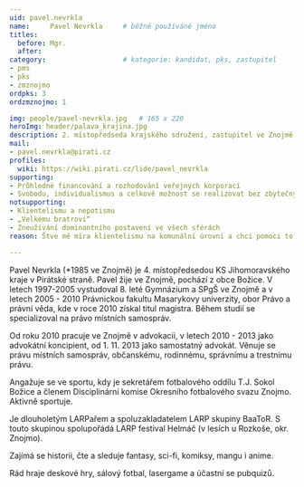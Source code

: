 ```yaml
---
uid: pavel.nevrkla
name:     Pavel Nevrkla  	# běžně používáné jméno
titles:
  before: Mgr. 
  after:
category:                 	# kategorie: kandidat, pks, zastupitel
- pms
- pks
- zmznojmo
ordpks: 3
ordzmznojmo: 1

img: people/pavel-nevrkla.jpg   # 165 x 220
heroImg: header/palava_krajina.jpg
description: 2. místopředseda krajského sdružení, zastupitel ve Znojmě, advokát       	# kratký popis, max 160 znaků
mail:
- pavel.nevrkla@pirati.cz
profiles:
  wiki: https://wiki.pirati.cz/lide/pavel_nevrkla
supporting:
- Průhledné financování a rozhodování veřejných korporací
- Svobodu, individualismus a celkově možnost se realizovat bez zbytečných omezení
notsupporting:
- Klientelismu a nepotismu
- „Velkému bratrovi“
- Zneužívání dominantního postavení ve všech sférách
reason: Štve mě míra klientelismu na komunální úrovni a chci pomoci to změnit. Úřad nesmí být o známostech. Dále chci celkově jednodušší a přívětivější úřad, který bude méně formalistický a byrokratický. Město by mělo regulovat spíše méně a jen to nejnutnější.

---
```


Pavel Nevrkla (*1985 ve Znojmě) je 4. místopředsedou KS Jihomoravského kraje v Pirátské straně. Pavel žije ve Znojmě, pochází z obce Božice.
V letech 1997-2005 vystudoval 8. leté Gymnázium a SPgŠ ve Znojmě a v letech 2005 - 2010 Právnickou fakultu Masarykovy univerzity, obor Právo a právní věda, kde v roce 2010 získal titul magistra. Během studií se specializoval na právo místních samospráv.

Od roku 2010 pracuje ve Znojmě v advokacii, v letech 2010 - 2013 jako advokátní koncipient, od 1. 11. 2013 jako samostatný advokát. Věnuje se právu místních samospráv, občanskému, rodinnému, správnímu a trestnímu právu.

Angažuje se ve sportu, kdy je sekretářem fotbalového oddílu T.J. Sokol Božice a členem Disciplinární komise Okresního fotbalového svazu Znojmo. Aktivně sportuje.

Je dlouholetým LARPařem a spoluzakladatelem LARP skupiny BaaToR. S touto skupinou spolupořádá LARP festival Helmáč (v lesích u Rozkoše, okr. Znojmo).

Zajímá se historii, čte a sleduje fantasy, sci-fi, komiksy, mangu i anime.

Rád hraje deskové hry, sálový fotbal, lasergame a účastní se pubquizů.
